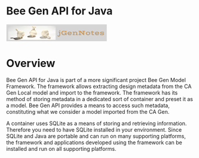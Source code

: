# Bee Gen API for Java

[![N|Solid](jgernnotes200x45.png)](http://www.jgen.eu/?p=900&preview=true)

Overview
========

Bee Gen API for Java is part of a more significant project Bee Gen Model Framework. The framework allows extracting design metadata from the CA Gen Local model and import to the framework. The framework has its method of storing metadata in a dedicated sort of container and preset it as a model. Bee Gen API provides a means to access such metadata, constituting what we consider a model imported from the CA Gen.

A container uses SQLite as a means of storing and retrieving information. Therefore you need to have SQLite installed in your environment. Since SQLite and Java are portable and can run on many supporting platforms, the framework and applications developed using the framework can be installed and run on all supporting platforms.

[](<eu.jgen.beegen.model.api/doc/index.html>)
